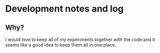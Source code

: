 Development notes and log
=========================

## Why?

I would love to keep all of my experiments together with the code and it seems like a good idea to keep them all in one place.



